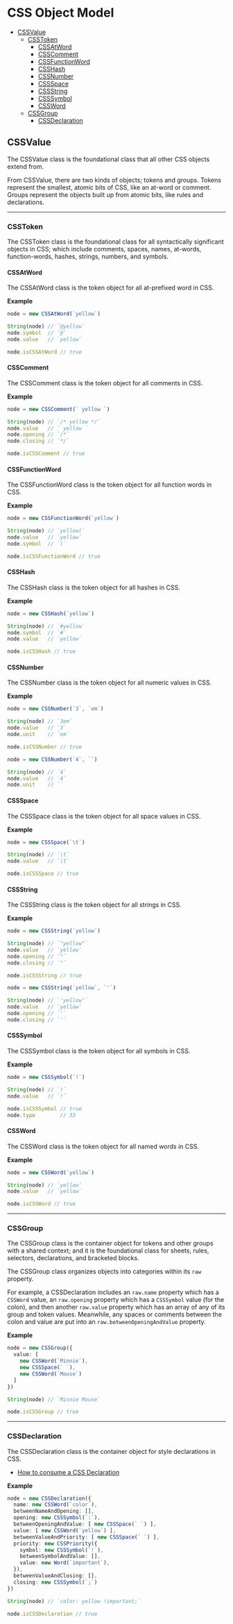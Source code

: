 # CSS Object Model

- [CSSValue](#cssvalue)
  - [CSSToken](#csstoken)
    - [CSSAtWord](#cssatword)
    - [CSSComment](#csscomment)
    - [CSSFunctionWord](#cssfunctionword)
    - [CSSHash](#csshash)
    - [CSSNumber](#cssnumber)
    - [CSSSpace](#cssspace)
    - [CSSString](#cssstring)
    - [CSSSymbol](#csssymbol)
    - [CSSWord](#cssword)
  - [CSSGroup](#cssgroup)
    - [CSSDeclaration](#cssdeclaration)

## CSSValue

The CSSValue class is the foundational class that all other CSS objects extend from.

From CSSValue, there are two kinds of objects; tokens and groups.
Tokens represent the smallest, atomic bits of CSS, like an at-word or comment.
Groups represent the objects built up from atomic bits, like rules and declarations.

---

### CSSToken

The CSSToken class is the foundational class for all syntactically significant objects in CSS; which include comments, spaces, names, at-words, function-words, hashes, strings, numbers, and symbols.

#### CSSAtWord

The CSSAtWord class is the token object for all at-prefixed word in CSS.

**Example**

```ts
node = new CSSAtWord(`yellow`)

String(node) // `@yellow`
node.symbol  // `@`
node.value   // `yellow`

node.isCSSAtWord // true
```

#### CSSComment

The CSSComment class is the token object for all comments in CSS.

**Example**

```ts
node = new CSSComment(` yellow `)

String(node) // `/* yellow */`
node.value   // ` yellow `
node.opening // `/*`
node.closing // `*/`

node.isCSSComment // true
```

#### CSSFunctionWord

The CSSFunctionWord class is the token object for all function words in CSS.

**Example**

```ts
node = new CSSFunctionWord(`yellow`)

String(node) // `yellow(`
node.value   // `yellow`
node.symbol  // `(`

node.isCSSFunctionWord // true
```

#### CSSHash

The CSSHash class is the token object for all hashes in CSS.

**Example**

```ts
node = new CSSHash(`yellow`)

String(node) // `#yellow`
node.symbol  // `#`
node.value   // `yellow`

node.isCSSHash // true
```

#### CSSNumber

The CSSNumber class is the token object for all numeric values in CSS.

**Example**

```ts
node = new CSSNumber(`3`, `em`)

String(node) // `3em`
node.value   // `3`
node.unit    // `em`

node.isCSSNumber // true
```

```ts
node = new CSSNumber(`4`, ``)

String(node) // `4`
node.value   // `4`
node.unit    // ``
```

#### CSSSpace

The CSSSpace class is the token object for all space values in CSS.

**Example**

```ts
node = new CSSSpace(`\t`)

String(node) // `\t`
node.value   // `\t`

node.isCSSSpace // true
```

#### CSSString

The CSSString class is the token object for all strings in CSS.

**Example**

```ts
node = new CSSString(`yellow`)

String(node) // `"yellow"`
node.value   // `yellow`
node.opening // `"`
node.closing // `"`

node.isCSSString // true
```

```ts
node = new CSSString(`yellow`, `'`)

String(node) // `'yellow'`
node.value   // `yellow`
node.opening // `'`
node.closing // `'`
```

#### CSSSymbol

The CSSSymbol class is the token object for all symbols in CSS.

**Example**

```ts
node = new CSSSymbol(`!`)

String(node) // `!`
node.value   // `!`

node.isCSSSymbol // true
node.type        // 33
```

#### CSSWord

The CSSWord class is the token object for all named words in CSS.

**Example**

```ts
node = new CSSWord(`yellow`)

String(node) // `yellow`
node.value   // `yellow`

node.isCSSWord // true
```

---

### CSSGroup

The CSSGroup class is the container object for tokens and other groups with a shared context; and it is the foundational class for sheets, rules, selectors, declarations, and bracketed blocks.

The CSSGroup class organizes objects into categories within its `raw` property.

For example, a CSSDeclaration includes an `raw.name` property which has a `CSSWord` value, an `raw.opening` property which has a `CSSSymbol` value (for the colon), and then another `raw.value` property which has an array of any of its group and token values.
Meanwhile, any spaces or comments between the colon and value are put into an `raw.betweenOpeningAndValue` property.

**Example**

```ts
node = new CSSGroup({
  value: [
    new CSSWord(`Minnie`),
    new CSSSpace(` `),
    new CSSWord(`Mouse`)
  ]
})

String(node) // `Minnie Mouse`

node.isCSSGroup // true
```

---

### CSSDeclaration

The CSSDeclaration class is the container object for style declarations in CSS.

- [How to consume a CSS Declaration](../consumers/README.md#cssdeclaration)

**Example**

```ts
node = new CSSDeclaration({
  name: new CSSWord(`color`),
  betweenNameAndOpening: [],
  opening: new CSSSymbol(`:`),
  betweenOpeningAndValue: [ new CSSSpace(` `) ],
  value: [ new CSSWord(`yellow`) ],
  betweenValueAndPriority: [ new CSSSpace(` `) ],
  priority: new CSSPriority({
    symbol: new CSSSymbol(`!`),
    betweenSymbolAndValue: [],
    value: new Word(`important`),
  }),
  betweenValueAndClosing: [],
  closing: new CSSSymbol(`;`)
})

String(node) // `color: yellow !important;`

node.isCSSDeclaration // true
```
